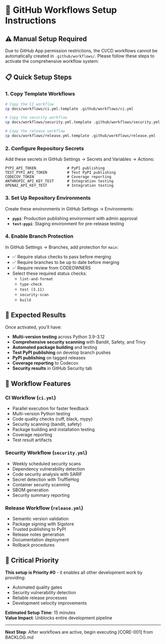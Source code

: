 # 🚀 GitHub Workflows Setup Instructions

## ⚠️ Manual Setup Required

Due to GitHub App permission restrictions, the CI/CD workflows cannot be automatically created in `.github/workflows/`. Please follow these steps to activate the comprehensive workflow system:

## 📋 Quick Setup Steps

### 1. Copy Template Workflows

```bash
# Copy the CI workflow
cp docs/workflows/ci.yml.template .github/workflows/ci.yml

# Copy the security workflow  
cp docs/workflows/security.yml.template .github/workflows/security.yml

# Copy the release workflow
cp docs/workflows/release.yml.template .github/workflows/release.yml
```

### 2. Configure Repository Secrets

Add these secrets in GitHub Settings → Secrets and Variables → Actions:

```
PYPI_API_TOKEN              # PyPI publishing
TEST_PYPI_API_TOKEN         # Test PyPI publishing  
CODECOV_TOKEN               # Coverage reporting
ANTHROPIC_API_KEY_TEST      # Integration testing
OPENAI_API_KEY_TEST         # Integration testing
```

### 3. Set Up Repository Environments

Create these environments in GitHub Settings → Environments:
- **`pypi`**: Production publishing environment with admin approval
- **`test-pypi`**: Staging environment for pre-release testing

### 4. Enable Branch Protection

In GitHub Settings → Branches, add protection for `main`:
- ✅ Require status checks to pass before merging
- ✅ Require branches to be up to date before merging
- ✅ Require review from CODEOWNERS
- Select these required status checks:
  - `lint-and-format`
  - `type-check`
  - `test (3.11)`
  - `security-scan`
  - `build`

## 🎯 Expected Results

Once activated, you'll have:
- **Multi-version testing** across Python 3.9-3.12
- **Comprehensive security scanning** with Bandit, Safety, and Trivy
- **Automated package building** and testing
- **Test PyPI publishing** on develop branch pushes
- **PyPI publishing** on tagged releases
- **Coverage reporting** to Codecov
- **Security results** in GitHub Security tab

## 🔧 Workflow Features

### CI Workflow (`ci.yml`)
- Parallel execution for faster feedback
- Multi-version Python testing
- Code quality checks (ruff, black, mypy)
- Security scanning (bandit, safety)
- Package building and installation testing
- Coverage reporting
- Test result artifacts

### Security Workflow (`security.yml`) 
- Weekly scheduled security scans
- Dependency vulnerability detection
- Code security analysis with SARIF
- Secret detection with TruffleHog
- Container security scanning
- SBOM generation
- Security summary reporting

### Release Workflow (`release.yml`)
- Semantic version validation
- Package signing with Sigstore
- Trusted publishing to PyPI
- Release notes generation
- Documentation deployment
- Rollback procedures

## 🚨 Critical Priority

**This setup is Priority #0** - it enables all other development work by providing:
- Automated quality gates
- Security vulnerability detection  
- Reliable release processes
- Development velocity improvements

**Estimated Setup Time**: 15 minutes  
**Value Impact**: Unblocks entire development pipeline

---

**Next Step**: After workflows are active, begin executing [CORE-001] from BACKLOG.md